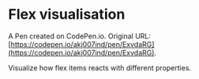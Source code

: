 # Flex visualisation

A Pen created on CodePen.io. Original URL: [https://codepen.io/akj007ind/pen/ExvdaRG](https://codepen.io/akj007ind/pen/ExvdaRG).

Visualize how flex items reacts with different properties.
